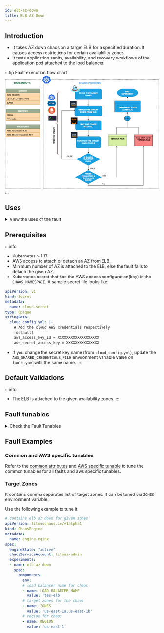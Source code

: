 ```yaml
---
id: elb-az-down
title: ELB AZ Down
---
```


## Introduction
- It takes AZ down chaos on a target ELB for a specified duration. It causes access restrictions for certain availability zones.
- It tests application sanity, availability, and recovery workflows of the application pod attached to the load balancer.

:::tip Fault execution flow chart
![ELB AZ Down](./static/images/elb-az-down.png)
:::

## Uses

<details>
<summary>View the uses of the fault</summary>
<div>
AZ down is another very common and frequent scenario we find with ELB that can break the connectivity with the given zones and impacts their delivery. Such scenarios can still occur despite whatever availability aids AWS provides.

Detaching the AZ from the load balancer will disrupt an application's performance and impact its smooth working. So this category of chaos fault helps build immunity in the application undergoing such scenarios.

</div>
</details>

## Prerequisites

:::info
- Kubernetes > 1.17
- AWS access to attach or detach an AZ from ELB.
- Minimum number of AZ is attached to the ELB, else the fault fails to detach the given AZ.
- Kubernetes secret that has the AWS access configuration(key) in the `CHAOS_NAMESPACE`. A sample secret file looks like:
```yaml
apiVersion: v1
kind: Secret
metadata:
  name: cloud-secret
type: Opaque
stringData:
  cloud_config.yml: |-
    # Add the cloud AWS credentials respectively
    [default]
    aws_access_key_id = XXXXXXXXXXXXXXXXXXX
    aws_secret_access_key = XXXXXXXXXXXXXXX
```
- If you change the secret key name (from `cloud_config.yml`), update the `AWS_SHARED_CREDENTIALS_FILE` environment variable value on `fault.yaml`with the same name.
:::

## Default Validations

:::info
- The ELB is attached to the given availability zones.
:::

## Fault tunables

<details>
    <summary>Check the Fault Tunables</summary>
    <h2>Mandatory Fields</h2>
    <table>
      <tr>
        <th> Variables </th>
        <th> Description </th>
        <th> Notes </th>
      </tr>
      <tr>
        <td> LOAD_BALANCER_NAME </td>
        <td> Provide the name of load balancer whose AZ has to be detached</td>
        <td> Eg. <code>elb-name</code> </td>
      </tr>
      <tr>
        <td> ZONES </td>
        <td> Provide the target zones that have to be detached from ELB</td>
        <td> Eg. <code>us-east-1a</code> </td>
      </tr>
      <tr>
        <td> REGION </td>
        <td> The region name for the target volumes</td>
        <td> Eg. <code>us-east-1</code> </td>
      </tr>
    </table>
    <h2>Optional Fields</h2>
    <table>
      <tr>
        <th> Variables </th>
        <th> Description </th>
        <th> Notes </th>
      </tr>
      <tr>
        <td> TOTAL_CHAOS_DURATION </td>
        <td> The time duration for chaos insertion (in seconds) </td>
        <td> Defaults to 30s </td>
      </tr>
      <tr>
        <td> CHAOS_INTERVAL </td>
        <td> The time duration between the attachment and detachment of the volumes (sec) </td>
        <td> Defaults to 30s </td>
      </tr>
      <tr>
        <td> SEQUENCE </td>
        <td> It defines sequence of chaos execution for multiple volumes</td>
        <td> Default value: parallel. Supported: serial, parallel </td>
      </tr>
      <tr>
        <td> RAMP_TIME </td>
        <td> Period to wait before and after injection of chaos in sec </td>
        <td> Eg: 30 </td>
      </tr>
    </table>
</details>

## Fault Examples

### Common and AWS specific tunables

Refer to the [common attributes](../common-tunables-for-all-faults) and [AWS specific tunable](./aws-fault-tunables) to tune the common tunables for all faults and aws specific tunables.

### Target Zones

It contains comma separated list of target zones. It can be tuned via `ZONES` environment variable.

Use the following example to tune it:

[embedmd]:# (./static/manifests/elb-az-down/target-zones.yaml yaml)
```yaml
# contains elb az down for given zones
apiVersion: litmuschaos.io/v1alpha1
kind: ChaosEngine
metadata:
  name: engine-nginx
spec:
  engineState: "active"
  chaosServiceAccount: litmus-admin
  experiments:
  - name: elb-az-down
    spec:
      components:
        env:
        # load balancer name for chaos
        - name: LOAD_BALANCER_NAME
          value: 'tes-elb'
        # target zones for the chaos
        - name: ZONES
          value: 'us-east-1a,us-east-1b'
        # region for chaos
        - name: REGION
          value: 'us-east-1'
```
